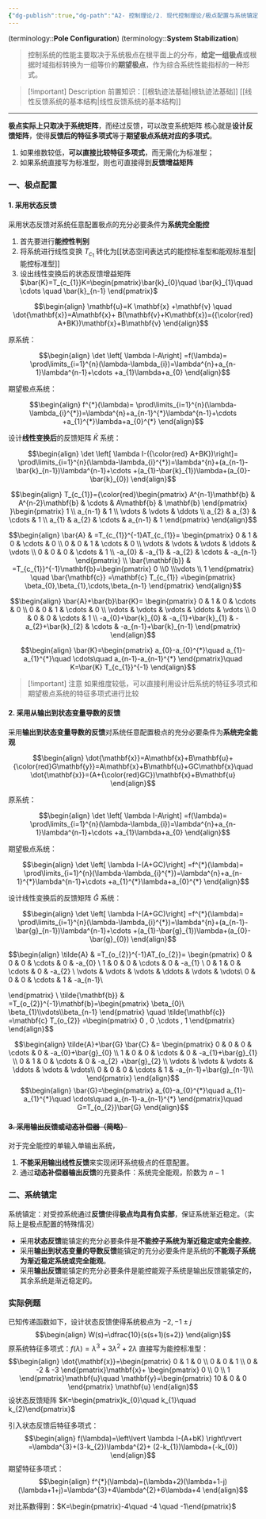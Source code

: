 ```yaml
---
{"dg-publish":true,"dg-path":"A2- 控制理论/2. 现代控制理论/极点配置与系统镇定.md","permalink":"/A2- 控制理论/2. 现代控制理论/极点配置与系统镇定/","dgPassFrontmatter":true,"noteIcon":"","created":"2024-11-06T12:42:21.000+08:00","updated":"2025-09-26T11:50:56.000+08:00"}
---
```


(terminology::**Pole Configuration**)  (terminology::**System Stabilization**)

> 控制系统的性能主要取决于系统极点在根平面上的分布，**给定一组极点**或根据时域指标转换为一组等价的**期望极点**，作为综合系统性能指标的一种形式。

> [!important] Description 
> 前置知识：[[根轨迹法基础\|根轨迹法基础]]  [[线性反馈系统的基本结构\|线性反馈系统的基本结构]]

***

**极点实际上只取决于系统矩阵**，而经过反馈，可以改变系统矩阵
核心就是**设计反馈矩阵**，使得**反馈后的特征多项式**等于**期望极点系统对应的多项式**。
1. 如果维数较低，**可以直接比较特征多项式**，而无需化为标准型；
2. 如果系统直接写为标准型，则也可直接得到**反馈增益矩阵**

### 一、极点配置
#### 1. 采用状态反馈

采用状态反馈对系统任意配置极点的充分必要条件为**系统完全能控**
1. 首先要进行**能控性判别**
2. 将系统进行线性变换 $T_{c_{1}}$ 转化为[[状态空间表达式的能控标准型和能观标准型\|能控标准型]]
3. 设出线性变换后的状态反馈增益矩阵 $\bar{K}=T_{c_{1}}K=\begin{pmatrix}\bar{k}_{0}\quad \bar{k}_{1}\quad \cdots \quad \bar{k}_{n-1} \end{pmatrix}$


$$\begin{align}
\mathbf{u}=K \mathbf{x} +\mathbf{v} \quad \dot{\mathbf{x}}=A\mathbf{x}+ B(\mathbf{v}+K\mathbf{x})=({\color{red} A+BK})\mathbf{x}+B\mathbf{v} 
\end{align}$$

原系统：

$$\begin{align}
\det \left[ \lambda I-A\right] =f(\lambda)= \prod\limits_{i=1}^{n}(\lambda-\lambda_{i})=\lambda^{n}+a_{n-1}\lambda^{n-1}+\cdots +a_{1}\lambda+a_{0}
\end{align}$$

期望极点系统：

$$\begin{align}
f^{*}(\lambda)= \prod\limits_{i=1}^{n}(\lambda-\lambda_{i}^{*})=\lambda^{n}+a_{n-1}^{*}\lambda^{n-1}+\cdots +a_{1}^{*}\lambda+a_{0}^{*}
\end{align}$$

设计**线性变换后**的反馈矩阵 $\bar{K}$ 系统：

$$\begin{align}
\det \left[ \lambda I-({\color{red} A+BK})\right]= \prod\limits_{i=1}^{n}(\lambda-\lambda_{i}^{*})=\lambda^{n}+(a_{n-1}-\bar{k}_{n-1})\lambda^{n-1}+\cdots +(a_{1}-\bar{k}_{1})\lambda+(a_{0}-\bar{k}_{0})
\end{align}$$


$$\begin{align}
T_{c_{1}}={\color{red}\begin{pmatrix}
A^{n-1}\mathbf{b} & A^{n-2}\mathbf{b} & \cdots & A\mathbf{b} & \mathbf{b}
\end{pmatrix} }\begin{pmatrix}
1 \\
a_{n-1} & 1 \\
\vdots & \vdots & \ddots \\
a_{2} & a_{3} & \cdots & 1 \\
a_{1} & a_{2} & \cdots & a_{n-1} & 1
\end{pmatrix}
\end{align}$$

$$\begin{align}
\bar{A} & =T_{c_{1}}^{-1}AT_{c_{1}}= \begin{pmatrix}
0 & 1 & 0 & \cdots & 0 \\
0 & 0 & 1 & \cdots & 0 \\
\vdots & \vdots & \vdots & \ddots & \vdots \\
0 & 0 & 0 & \cdots & 1 \\
-a_{0} & -a_{1} & -a_{2} & \cdots & -a_{n-1}
\end{pmatrix} \\
\bar{\mathbf{b}} & =T_{c_{1}}^{-1}\mathbf{b}=\begin{pmatrix}
0 \\0 \\\vdots  \\ 1 
\end{pmatrix} \quad \bar{\mathbf{c}} =\mathbf{c} T_{c_{1}} =\begin{pmatrix}
\beta_{0},\beta_{1},\cdots,\beta_{n-1}
\end{pmatrix}
\end{align}$$

$$\begin{align}
\bar{A}+\bar{b}\bar{K}= \begin{pmatrix}
0 & 1 & 0 & \cdots & 0 \\
0 & 0 & 1 & \cdots & 0 \\
\vdots & \vdots & \vdots & \ddots & \vdots \\
0 & 0 & 0 & \cdots & 1 \\
-a_{0}+\bar{k}_{0} & -a_{1}+\bar{k}_{1} & -a_{2}+\bar{k}_{2} & \cdots & -a_{n-1}+\bar{k}_{n-1}
\end{pmatrix}
\end{align}$$

$$\begin{align}
\bar{K}=\begin{pmatrix}
a_{0}-a_{0}^{*}\quad a_{1}-a_{1}^{*}\quad \cdots\quad  a_{n-1}-a_{n-1}^{*}
\end{pmatrix}\quad  K=\bar{K} T_{c_{1}}^{-1}
\end{align}$$

> [!important] 注意
> 如果维度较低，可以直接利用设计后系统的特征多项式和期望极点系统的特征多项式进行比较


#### 2. 采用从输出到状态变量导数的反馈

采用**输出到状态变量导数的反馈**对系统任意配置极点的充分必要条件为**系统完全能观**

$$\begin{align}
\dot{\mathbf{x}}=A\mathbf{x}+B\mathbf{u}+{\color{red}G\mathbf{y}}=A\mathbf{x}+B\mathbf{u}+GC\mathbf{x}\quad  \dot{\mathbf{x}}=(A+{\color{red}GC})\mathbf{x}+B\mathbf{u}
\end{align}$$

原系统：

$$\begin{align}
\det \left[ \lambda I-A\right] =f(\lambda)= \prod\limits_{i=1}^{n}(\lambda-\lambda_{i})=\lambda^{n}+a_{n-1}\lambda^{n-1}+\cdots +a_{1}\lambda+a_{0}
\end{align}$$

期望极点系统：

$$\begin{align}
\det \left[ \lambda I-(A+GC)\right] =f^{*}(\lambda)= \prod\limits_{i=1}^{n}(\lambda-\lambda_{i}^{*})=\lambda^{n}+a_{n-1}^{*}\lambda^{n-1}+\cdots +a_{1}^{*}\lambda+a_{0}^{*}
\end{align}$$

设计线性变换后的反馈矩阵 $\bar{G}$ 系统：

$$\begin{align}
\det \left[ \lambda I-(A+GC)\right] =f^{*}(\lambda)= \prod\limits_{i=1}^{n}(\lambda-\lambda_{i}^{*})=\lambda^{n}+(a_{n-1}-\bar{g}_{n-1})\lambda^{n-1}+\cdots +(a_{1}-\bar{g}_{1})\lambda+(a_{0}-\bar{g}_{0})
\end{align}$$



$$\begin{align}
\tilde{A} & =T_{o_{2}}^{-1}AT_{o_{2}}= \begin{pmatrix}
0 & 0 & 0 & \cdots & 0  & -a_{0}  \\
1 & 0 & 0 & \cdots & 0  & -a_{1}  \\
0 & 1 & 0 & \cdots & 0  & -a_{2}  \\
\vdots & \vdots & \vdots & \ddots & \vdots  & \vdots\\
0 & 0 & 0 & \cdots & 1  &  -a_{n-1}\\

\end{pmatrix} \\
\tilde{\mathbf{b}} & =T_{o_{2}}^{-1}\mathbf{b}=\begin{pmatrix}
\beta_{0}\\ \beta_{1}\\\vdots\\\beta_{n-1}
\end{pmatrix} \quad \tilde{\mathbf{c}} =\mathbf{c} T_{o_{2}} =\begin{pmatrix}
0 , 0 ,\cdots   , 1 
\end{pmatrix}
\end{align}$$


$$\begin{align}
\tilde{A}+\bar{G} \bar{C} &= \begin{pmatrix}
0 & 0 & 0 & \cdots & 0  & -a_{0}+\bar{g}_{0}  \\
1 & 0 & 0 & \cdots & 0  & -a_{1}+\bar{g}_{1}  \\
0 & 1 & 0 & \cdots & 0  & -a_{2} +\bar{g}_{2} \\
\vdots & \vdots & \vdots & \ddots & \vdots  & \vdots\\
0 & 0 & 0 & \cdots & 1  &  -a_{n-1}+\bar{g}_{n-1}\\
\end{pmatrix} 
\end{align}$$
$$\begin{align}
\bar{G}=\begin{pmatrix}
a_{0}-a_{0}^{*}\quad a_{1}-a_{1}^{*}\quad \cdots\quad  a_{n-1}-a_{n-1}^{*}
\end{pmatrix}\quad  G=T_{o_{2}}\bar{G} 
\end{align}$$


#### ~~3. 采用输出反馈或动态补偿器（简略）~~
对于完全能控的单输入单输出系统，
1. **不能采用输出线性反馈**来实现闭环系统极点的任意配置。
2. 通过**动态补偿器输出反馈**的充要条件：系统完全能观，阶数为 $n-1$

### 二、系统镇定
系统镇定：对受控系统通过**反馈**使得**极点均具有负实部**，保证系统渐近稳定。（实际上是极点配置的特殊情况）

- 采用**状态反馈**能镇定的充分必要条件是**不能控子系统为渐近稳定或完全能控**。
- 采用**输出到状态变量的导数反馈**能镇定的充分必要条件是系统的**不能观子系统为渐近稳定系统或完全能观**。
- 采用**输出反馈**能镇定的充分必要条件是能控能观子系统是输出反馈能镇定的，其余系统是渐近稳定的。

### 实际例题
已知传递函数如下，设计状态反馈使得系统极点为 $-2,-1\pm j$
$$\begin{align}
W(s)=\dfrac{10}{s(s+1)(s+2)}
\end{align}$$
原系统特征多项式：$f(\lambda)=\lambda^{3}+3\lambda^{2}+2\lambda$
直接写为能控标准型：
$$\begin{align}
\dot{\mathbf{x}}=\begin{pmatrix}
0 & 1 & 0 \\
0 & 0 & 1 \\
0 & -2 & -3
\end{pmatrix}\mathbf{x}+ \begin{pmatrix}
0 \\
0 \\
1
\end{pmatrix}\mathbf{u}\quad  \mathbf{y}=\begin{pmatrix}
10 & 0 & 0
\end{pmatrix} \mathbf{u}
\end{align}$$
设状态反馈矩阵 $K=\begin{pmatrix}k_{0}\quad k_{1}\quad k_{2}\end{pmatrix}$

引入状态反馈后特征多项式：
$$\begin{align}
f(\lambda)=\left\lvert  \lambda I-(A+bK) \right\rvert  =\lambda^{3}+(3-k_{2})\lambda^{2}+ (2-k_{1})\lambda+(-k_{0})
\end{align}$$
期望特征多项式：
$$\begin{align}
f^{*}(\lambda)=(\lambda+2)(\lambda+1-j)(\lambda+1+j)=\lambda^{3}+4\lambda^{2}+6\lambda+4
\end{align}$$

对比系数得到：$K=\begin{pmatrix}-4\quad -4 \quad -1\end{pmatrix}$



